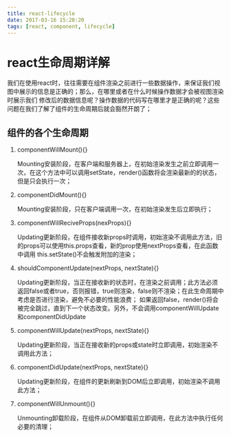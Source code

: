 ```yaml
---
title: react-lifecycle
date: 2017-03-16 15:28:20
tags: [react, component, lifecycle]
---
```


# react生命周期详解
  我们在使用react时，往往需要在组件渲染之前进行一些数据操作，来保证我们视图中展示的信息是正确的；那么，在哪里或者在什么时候操作数据才会被视图渲染时展示我们
修改后的数据信息呢？操作数据的代码写在哪里才是正确的呢？这些问题在我们了解了组件的生命周期后就会豁然开朗了；

## 组件的各个生命周期
1. componentWillMount(){}

    Mounting安装阶段，在客户端和服务器上，在初始渲染发生之前立即调用一次，在这个方法中可以调用setState，render()函数将会渲染最新的的状态，但是只会执行一次；
    
2. componentDidMount(){}

    Mounting安装阶段，只在客户端调用一次，在初始渲染发生后立即执行；
    
3. componentWillReciveProps(nexProps){}

    Updating更新阶段，在组件接收新props时调用，初始渲染不调用此方法，旧的props可以使用this.props查看，新的prop使用nextProps查看，在此函数中调用
    this.setState()不会触发附加的渲染；
    
4. shouldComponentUpdate(nextProps, nextState){}

    Updating更新阶段，当正在接收新的状态时，在渲染之前调用；此方法必须返回false或者true，否则报错，true则渲染，false则不渲染；在此生命周期中考虑是否进行渲染，避免不必要的性能浪费；
    如果返回false，render()将会被完全跳过，直到下一个状态改变。另外，不会调用componentWillUpdate和componentDidUpdate

5. componentWillUpdate(nextProps, nextState){}

    Updating更新阶段，当正在接收新的props或state时立即调用，初始渲染不调用此方法；

6. componentDidUpdate(nextProps, nextState){}
    
    Updating更新阶段，在组件的更新刷新到DOM后立即调用，初始渲染不调用此方法；
    
7. componentWillUnmount(){}

    Unmounting卸载阶段，在组件从DOM卸载前立即调用，在此方法中执行任何必要的清理；
